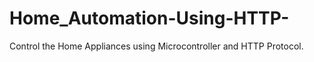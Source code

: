 # Home_Automation-Using-HTTP-
Control the Home Appliances  using Microcontroller  and HTTP Protocol.
